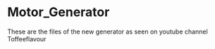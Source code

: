 # Motor_Generator

These are the files of the new generator as seen on youtube channel Toffeeflavour
